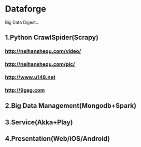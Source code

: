 # Dataforge
Big Data Digest...
## 1.Python CrawlSpider(Scrapy)
### http://neihanshequ.com/video/
### http://neihanshequ.com/pic/
### http://www.u148.net
### http://9gag.com
## 2.Big Data Management(Mongodb+Spark)
## 3.Service(Akka+Play)
## 4.Presentation(Web/iOS/Android)
